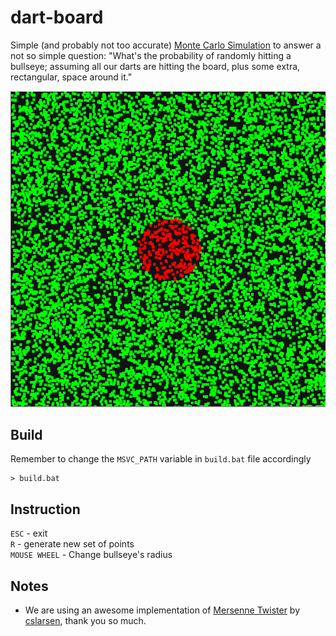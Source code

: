 # dart-board

Simple (and probably not too accurate) [Monte Carlo Simulation](https://en.wikipedia.org/wiki/Monte_Carlo_method) to answer a not so simple question: "What's the probability of randomly hitting a bullseye; assuming all our darts are hitting the board, plus some extra, rectangular, space around it."

![sample](sample.png)

## Build
Remember to change the `MSVC_PATH` variable in `build.bat` file accordingly

```console
> build.bat
```

## Instruction
`ESC` - exit\
`R` - generate new set of points\
`MOUSE WHEEL` - Change bullseye's radius

## Notes
- We are using an awesome implementation of [Mersenne Twister](https://en.wikipedia.org/wiki/Mersenne_Twister) by [cslarsen](https://github.com/cslarsen/mersenne-twister), thank you so much.